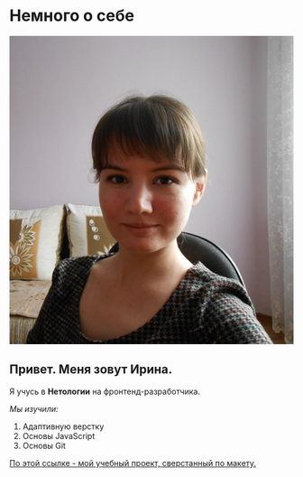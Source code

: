 # Немного о себе

![фото](/images/DSCN0642.JPG)

## Привет. Меня зовут Ирина. 

Я учусь в **Нетологии** на фронтенд-разработчика.

_Мы изучили:_
1. Адаптивную верстку
2. Основы JavaScript
3. Основы Git

[По этой ссылке - мой учебный проект, сверстанный по макету.](https://irinaagliullina.github.io/MQ56-adaptive/)